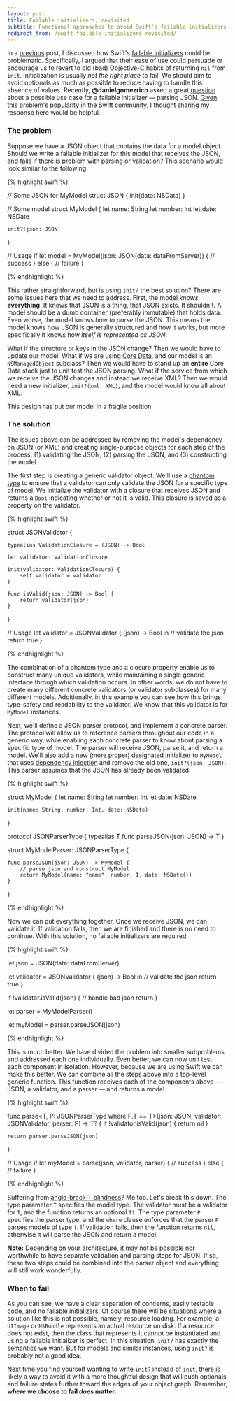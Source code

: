 ```yaml
---
layout: post
title: Failable initializers, revisited
subtitle: Functional approaches to avoid Swift's failable initializers
redirect_from: /swift-failable-initializers-revisited/
---
```


In a [previous](/swift-failable-initializers/) post, I discussed how Swift's [failable initializers](https://developer.apple.com/swift/blog/?id=17) could be problematic. Specifically, I argued that their ease of use could persuade or encourage us to revert to old (bad) Objective-C habits of returning `nil` from `init`. Initialization is usually *not the right place* to fail. We should aim to avoid optionals as much as possible to reduce having to handle this absence of values. Recently, **@danielgomezrico** asked a great [question](https://github.com/jessesquires/jessesquires.github.io/issues/8) about a possible use case for a failable initializer &mdash; parsing JSON. [Given](http://owensd.io/2014/06/18/json-parsing.html) [this](http://chris.eidhof.nl/posts/json-parsing-in-swift.html) problem's [popularity](https://github.com/SwiftyJSON/SwiftyJSON) in the Swift community, I thought sharing my response here would be helpful.

<!--excerpt-->

### The problem

Suppose we have a JSON object that contains the data for a model object. Should we write a failable initializer for this model that receives the JSON, and fails if there is problem with parsing or validation? This scenario would look similar to the following:

{% highlight swift %}

// Some JSON for MyModel
struct JSON {
    init(data: NSData)
}

// Some model
struct MyModel {
    let name: String
    let number: Int
    let date: NSDate

    init?(json: JSON)
}

// Usage
if let model = MyModel(json: JSON(data: dataFromServer)) {
    // success
}
else {
    // failure
}

{% endhighlight %}

This rather straightforward, but is using `init?` the best solution? There are some issues here that we need to address. First, the model *knows* **everything**. It knows that JSON is a thing, that JSON exists. It shouldn't. A model should be a dumb container (preferably immutable) that holds data. Even worse, the model knows *how to parse* the JSON. This means the model knows how JSON is generally structured and how it works, but more specifically it knows how *itself is represented as JSON*.

What if the structure or keys in the JSON change? Then we would have to update our model. What if we are using [Core Data](https://developer.apple.com/library/mac/documentation/Cocoa/Conceptual/CoreData/cdProgrammingGuide.html), and our model is an `NSManagedObject` subclass? Then we would have to stand up an **entire** Core Data stack just to unit test the JSON parsing. What if the service from which we receive the JSON changes and instead we receive XML? Then we would need a new initializer, `init?(xml: XML)`, and the model would know all about XML.

This design has put our model in a fragile position.

### The solution

The issues above can be addressed by removing the model's dependency on JSON (or XML) and creating single-purpose objects for each step of the process: (1) validating the JSON, (2) parsing the JSON, and (3) constructing the model.

The first step is creating a generic validator object. We'll use a [phantom type](http://www.objc.io/snippets/13.html) to ensure that a validator can only validate the JSON for a specific type of model. We initialize the validator with a closure that receives JSON and returns a `Bool` indicating whether or not it is valid. This closure is saved as a property on the validator.

{% highlight swift %}

struct JSONValidator<T> {

    typealias ValidationClosure = (JSON) -> Bool

    let validator: ValidationClosure

    init(validator: ValidationClosure) {
        self.validator = validator
    }

    func isValid(json: JSON) -> Bool {
        return validator(json)
    }
}

// Usage
let validator = JSONValidator<MyModel> { (json) -> Bool in
    // validate the json
    return true
}

{% endhighlight %}

The combination of a phantom type and a closure property enable us to construct many unique validators, while maintaining a single generic interface through which validation occurs. In other words, we do not have to create many different concrete validators (or validator subclasses) for many different models. Additionally, in this example you can see how this brings type-safety and readability to the validator. We know that this validator is for `MyModel` instances.

Next, we'll define a JSON parser protocol, and implement a concrete parser. The protocol will allow us to reference parsers throughout our code in a generic way, while enabling each concrete parser to know about parsing a specific type of model. The parser will receive JSON, parse it, and return a model. We'll also add a new (more proper) designated initializer to `MyModel` that uses [dependency injection](http://en.wikipedia.org/wiki/Dependency_injection) and remove the old one, `init?(json: JSON)`. This parser assumes that the JSON has already been validated.

{% highlight swift %}

struct MyModel {
    let name: String
    let number: Int
    let date: NSDate

    init(name: String, number: Int, date: NSDate)
}

protocol JSONParserType {
    typealias T
    func parseJSON(json: JSON) -> T
}

struct MyModelParser: JSONParserType {

    func parseJSON(json: JSON) -> MyModel {
        // parse json and construct MyModel
        return MyModel(name: "name", number: 1, date: NSDate())
    }
}

{% endhighlight %}

Now we can put everything together. Once we receive JSON, we can validate it. If validation fails, then we are finished and there is no need to continue. With this solution, no failable initializers are required.

{% highlight swift %}

let json = JSON(data: dataFromServer)

let validator = JSONValidator<MyModel> { (json) -> Bool in
    // validate the json
    return true
}

if !validator.isValid(json) {
    // handle bad json
    return
}

let parser = MyModelParser()

let myModel = parser.parseJSON(json)

{% endhighlight %}

This is much better. We have divided the problem into smaller subproblems and addressed each one individually. Even better, we can now unit test each component in isolation. However, because we are using Swift we can make this better. We can combine all the steps above into a top-level generic function. This function receives each of the components above &mdash; JSON, a validator, and a parser &mdash; and returns a model.

{% highlight swift %}

func parse<T, P: JSONParserType where P.T == T>(json: JSON, validator: JSONValidator<T>, parser: P) -> T? {
    if !validator.isValid(json) {
        return nil
    }

    return parser.parseJSON(json)
}

// Usage
if let myModel = parse(json, validator, parser) {
    // success
}
else {
    // failure
}

{% endhighlight %}

Suffering from [angle-brack-T blindness](http://inessential.com/2015/02/04/random_swift_things)? Me too. Let's break this down. The type parameter `T` specifies the model type. The validator must be a validator for `T`, and the function returns an optional `T?`. The type parameter `P` specifies the parser type, and the `where` clause enforces that the parser `P` parses models of type `T`. If validation fails, then the function returns `nil`, otherwise it will parse the JSON and return a model.

<span class="text-muted"><strong>Note:</strong> Depending on your architecture, it may not be possible nor worthwhile to have separate validation and parsing steps for JSON. If so, these two steps could be combined into the parser object and everything will still work wonderfully.</span>

### When to fail

As you can see, we have a clear separation of concerns, easily testable code, and no failable initializers. Of course there will be situations where a solution like this is not possible, namely, resource loading. For example, a `UIImage` or `NSBundle` represents an actual resource on disk. If a resource does not exist, then the class that represents it cannot be instantiated and using a failable initializer is perfect. In this situation, `init?` has exactly the semantics we want. But for models and similar instances, using `init?` is probably not a good idea.

Next time you find yourself wanting to write `init?` instead of `init`, there is likely a way to avoid it with a more thoughtful design that will push optionals and failure states further toward the edges of your object graph. Remember, **_where_ we choose to fail _does_ matter.**
